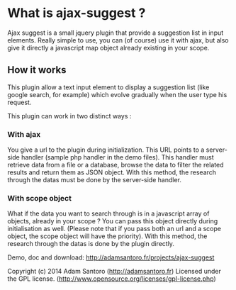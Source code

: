 # What is ajax-suggest ?

Ajax suggest is a small jquery plugin that provide a suggestion list in input elements. Really simple to use, you can (of course) use it with ajax, but also give it directly a javascript map object already existing in your scope.

## How it works

This plugin allow a text input element to display a suggestion list (like google search, for example) which evolve gradually when the user type his request.

This plugin can work in two distinct ways :

### With ajax

You give a url to the plugin during initialization. This URL points to a server-side handler (sample php handler in the demo files). This handler must retrieve data from a file or a database, browse the data to filter the related results and return them as JSON object. With this method, the research through the datas must be done by the server-side handler.

### With scope object

What if the data you want to search through is in a javascript array of objects, already in your scope ? You can pass this object directly during initialisation as well. (Please note that if you pass both an url and a scope object, the scope object will have the priority). With this method, the research through the datas is done by the plugin directly.

Demo, doc and download: http://adamsantoro.fr/projects/ajax-suggest

Copyright (c) 2014 Adam Santoro (http://adamsantoro.fr)
Licensed under the GPL license. (http://www.opensource.org/licenses/gpl-license.php)